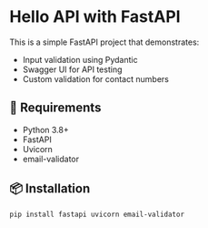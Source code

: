 # Hello API with FastAPI

This is a simple FastAPI project that demonstrates:
- Input validation using Pydantic
- Swagger UI for API testing
- Custom validation for contact numbers

## 🚀 Requirements
- Python 3.8+
- FastAPI
- Uvicorn
- email-validator

## 📦 Installation
```bash
pip install fastapi uvicorn email-validator
